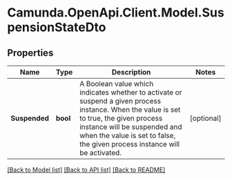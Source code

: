 # Camunda.OpenApi.Client.Model.SuspensionStateDto
## Properties

Name | Type | Description | Notes
------------ | ------------- | ------------- | -------------
**Suspended** | **bool** | A Boolean value which indicates whether to activate or suspend a given process instance. When the value is set to true, the given process instance will be suspended and when the value is set to false, the given process instance will be activated. | [optional] 

[[Back to Model list]](../README.md#documentation-for-models) [[Back to API list]](../README.md#documentation-for-api-endpoints) [[Back to README]](../README.md)

